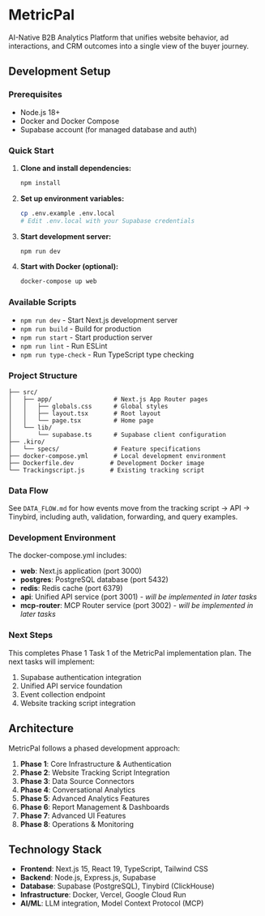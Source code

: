 # MetricPal

AI-Native B2B Analytics Platform that unifies website behavior, ad interactions, and CRM outcomes into a single view of the buyer journey.

## Development Setup

### Prerequisites

- Node.js 18+ 
- Docker and Docker Compose
- Supabase account (for managed database and auth)

### Quick Start

1. **Clone and install dependencies:**
   ```bash
   npm install
   ```

2. **Set up environment variables:**
   ```bash
   cp .env.example .env.local
   # Edit .env.local with your Supabase credentials
   ```

3. **Start development server:**
   ```bash
   npm run dev
   ```

4. **Start with Docker (optional):**
   ```bash
   docker-compose up web
   ```

### Available Scripts

- `npm run dev` - Start Next.js development server
- `npm run build` - Build for production
- `npm run start` - Start production server
- `npm run lint` - Run ESLint
- `npm run type-check` - Run TypeScript type checking

### Project Structure

```
├── src/
│   ├── app/                 # Next.js App Router pages
│   │   ├── globals.css      # Global styles
│   │   ├── layout.tsx       # Root layout
│   │   └── page.tsx         # Home page
│   └── lib/
│       └── supabase.ts      # Supabase client configuration
├── .kiro/
│   └── specs/               # Feature specifications
├── docker-compose.yml       # Local development environment
├── Dockerfile.dev          # Development Docker image
└── Trackingscript.js       # Existing tracking script
```

### Data Flow

See `DATA_FLOW.md` for how events move from the tracking script → API → Tinybird, including auth, validation, forwarding, and query examples.

### Development Environment

The docker-compose.yml includes:
- **web**: Next.js application (port 3000)
- **postgres**: PostgreSQL database (port 5432)
- **redis**: Redis cache (port 6379)
- **api**: Unified API service (port 3001) - *will be implemented in later tasks*
- **mcp-router**: MCP Router service (port 3002) - *will be implemented in later tasks*

### Next Steps

This completes Phase 1 Task 1 of the MetricPal implementation plan. The next tasks will implement:

1. Supabase authentication integration
2. Unified API service foundation
3. Event collection endpoint
4. Website tracking script integration

## Architecture

MetricPal follows a phased development approach:

1. **Phase 1**: Core Infrastructure & Authentication
2. **Phase 2**: Website Tracking Script Integration  
3. **Phase 3**: Data Source Connectors
4. **Phase 4**: Conversational Analytics
5. **Phase 5**: Advanced Analytics Features
6. **Phase 6**: Report Management & Dashboards
7. **Phase 7**: Advanced UI Features
8. **Phase 8**: Operations & Monitoring

## Technology Stack

- **Frontend**: Next.js 15, React 19, TypeScript, Tailwind CSS
- **Backend**: Node.js, Express.js, Supabase
- **Database**: Supabase (PostgreSQL), Tinybird (ClickHouse)
- **Infrastructure**: Docker, Vercel, Google Cloud Run
- **AI/ML**: LLM integration, Model Context Protocol (MCP)
